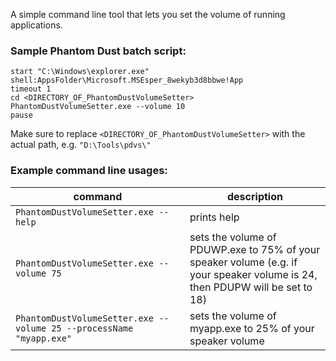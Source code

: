 A simple command line tool that lets you set the volume of running applications.

### Sample Phantom Dust batch script:
```shell
start "C:\Windows\explorer.exe" shell:AppsFolder\Microsoft.MSEsper_8wekyb3d8bbwe!App
timeout 1
cd <DIRECTORY_OF_PhantomDustVolumeSetter>
PhantomDustVolumeSetter.exe --volume 10
pause
```
Make sure to replace `<DIRECTORY_OF_PhantomDustVolumeSetter>` with the actual path, e.g. `"D:\Tools\pdvs\"`

### Example command line usages:
|command|description|
|---|---|
|`PhantomDustVolumeSetter.exe --help`|prints help|
|`PhantomDustVolumeSetter.exe --volume 75`|sets the volume of PDUWP.exe to 75% of your speaker volume (e.g. if your speaker volume is 24, then PDUPW will be set to 18)|
|`PhantomDustVolumeSetter.exe --volume 25 --processName "myapp.exe"`|sets the volume of myapp.exe to 25% of your speaker volume|